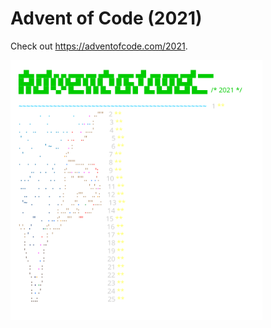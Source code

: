 # Advent of Code (2021)

Check out https://adventofcode.com/2021.

<a href="https://adventofcode.com/2021"><img src="calendar.svg" width="80%" /></a>
